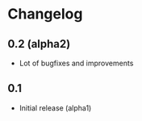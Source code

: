 # Changelog

## 0.2 (alpha2)

- Lot of bugfixes and improvements

## 0.1

- Initial release (alpha1)